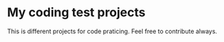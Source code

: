 # My coding test projects

This is different projects for code praticing. Feel free to contribute always.